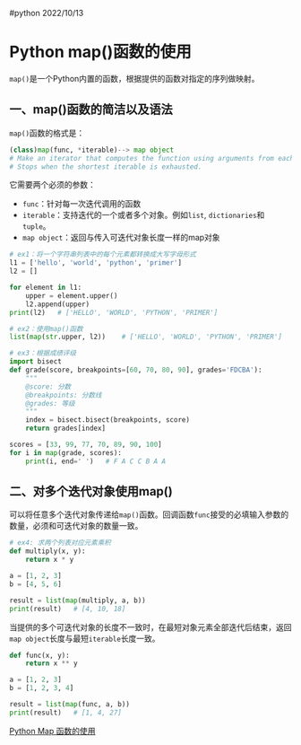 #python 2022/10/13

# Python map()函数的使用

`map()`是一个Python内置的函数，根据提供的函数对指定的序列做映射。

## 一、map()函数的简洁以及语法

`map()`函数的格式是：

```python
(class)map(func, *iterable)--> map object
# Make an iterator that computes the function using arguments from each of the iterables.
# Stops when the shortest iterable is exhausted.
```

它需要两个必须的参数：
- `func`：针对每一次迭代调用的函数
- `iterable`：支持迭代的一个或者多个对象。例如`list`, `dictionaries`和`tuple`。
- `map object`：返回与传入可迭代对象长度一样的map对象

```python
# ex1：将一个字符串列表中的每个元素都转换成大写字母形式
l1 = ['hello', 'world', 'python', 'primer']
l2 = []

for element in l1:
    upper = element.upper()
    l2.append(upper)
print(l2)   # ['HELLO', 'WORLD', 'PYTHON', 'PRIMER']

# ex2：使用map()函数
list(map(str.upper, l2))    # ['HELLO', 'WORLD', 'PYTHON', 'PRIMER']

# ex3：根据成绩评级
import bisect
def grade(score, breakpoints=[60, 70, 80, 90], grades='FDCBA'):
    """
    @score: 分数
    @breakpoints: 分数线
    @grades: 等级
    """
    index = bisect.bisect(breakpoints, score)
    return grades[index]

scores = [33, 99, 77, 70, 89, 90, 100]
for i in map(grade, scores):
    print(i, end=' ')   # F A C C B A A 
```

## 二、对多个迭代对象使用map()

可以将任意多个迭代对象传递给`map()`函数。回调函数`func`接受的必填输入参数的数量，必须和可迭代对象的数量一致。

```python
# ex4: 求两个列表对应元素乘积
def multiply(x, y):
    return x * y

a = [1, 2, 3]
b = [4, 5, 6]

result = list(map(multiply, a, b))
print(result)   # [4, 10, 18]
```

当提供的多个可迭代对象的长度不一致时，在最短对象元素全部迭代后结束，返回`map object`长度与最短`iterable`长度一致。

```python
def func(x, y):
    return x ** y

a = [1, 2, 3]
b = [1, 2, 3, 4]

result = list(map(func, a, b))
print(result)   # [1, 4, 27]
```

[Python Map 函数的使用](https://zhuanlan.zhihu.com/p/205466485)
